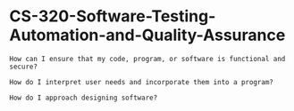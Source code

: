 # CS-320-Software-Testing-Automation-and-Quality-Assurance


    How can I ensure that my code, program, or software is functional and secure?
    
    How do I interpret user needs and incorporate them into a program?
    
    How do I approach designing software?
    
